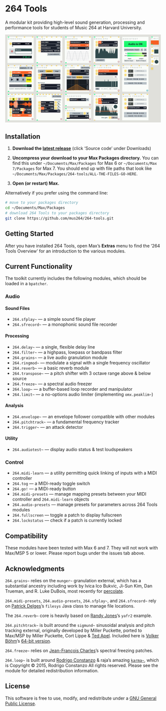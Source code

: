 # 264 Tools

A modular kit providing high-level sound generation, processing and performance tools for students of Music 264 at Harvard University.

![264 Tools modules](/source/modules-screenshot.png)

## Installation

1. **Download the [latest release](https://github.com/mus264/264-tools/releases/latest)** (click ‘Source code’ under Downloads)

2. **Uncompress your download to your Max Packages directory.**
You can find this under `~/Documents/Max/Packages` for Max 6 or `~/Documents/Max 7/Packages` for Max 7.
You should end up with file paths that look like `~/Documents/Max/Packages/264-tools/ALL-THE-FILES-GO-HERE`.

3. **Open (or restart) Max.**

Alternatively if you prefer using the command line:

```sh
# move to your packages directory
cd ~/Documents/Max/Packages
# download 264 Tools to your packages directory
git clone https://github.com/mus264/264-tools.git
```

## Getting Started

After you have installed 264 Tools, open Max’s **Extras** menu to find the ‘264 Tools Overview’ for an introduction to the various modules.

## Current Functionality

The toolkit currently includes the following modules, which should be loaded in a `bpatcher`.

### Audio

#### Sound Files

* `264.sfplay~` — a simple sound file player
* `264.sfrecord~` — a monophonic sound file recorder

#### Processing

* `264.delay~` — a single, flexible delay line
* `264.filter~` — a highpass, lowpass or bandpass filter
* `264.grains~` — a live audio granulation module
* `264.ringmod~` — modulate a signal with a single frequency oscillator
* `264.reverb~` — a basic reverb module
* `264.transpose~` — a pitch shifter with 3 octave range above & below source
* `264.freeze~` — a spectral audio freezer
* `264.loop~` — a buffer-based loop recorder and manipulator
* `264.limit~` — a no-options audio limiter (implementing `omx.peaklim~`)

#### Analysis

* `264.envelope~` — an envelope follower compatible with other modules
* `264.pitchtrack~` — a fundamental frequency tracker
* `264.trigger~` — an attack detector

#### Utility

* `264.audiotest~` — display audio status & test loudspeakers

### Control

* `264.midi-learn` — a utility permitting quick linking of inputs with a MIDI controller
* `264.tog` — a MIDI-ready toggle switch
* `264.go!` — a MIDI-ready button
* `264.midi-presets` — manage mapping presets between your MIDI controller and `264.midi-learn` objects
* `264.audio-presets` — manage presets for parameters across 264 Tools modules
* `264.fullscreen` — toggle a patch to display fullscreen
* `264.lockstatus` — check if a patch is currently locked

## Compatibility

These modules have been tested with Max 6 and 7. They will not work with Max/MSP 5 or lower. Please report bugs under the issues tab above.

## Acknowledgments

`264.grains~` relies on the `munger~` granulation external, which has a substantial ancestry including work by Ivica Ico Bukvic, Ji-Sun Kim, Dan Trueman, and R. Luke DuBois, most recently for [percolate](https://github.com/Cycling74/percolate).

`264.midi-presets`, `264.audio-presets`, `264.sfplay~`, and `264.sfrecord~` rely on [Patrick Delges](http://www.crfmw.be/max/)’s `filesys` Java class to manage file locations.

The `264.reverb~` core is heavily based on [Randy Jones](http://madronalabs.com/)’s `yafr2` example.

`264.pitchtrack~` is built around the `sigmund~` sinusoidal analysis and pitch tracking external, originally developed by Miller Puckette, ported to Max/MSP by Miller Puckette, Cort Lippe & [Ted Apel](http://vud.org/). Included here is [Volker Böhm](http://vboehm.net/)’s [64-bit version][f9cd7a51].

  [f9cd7a51]: https://github.com/v7b1/sigmund_64bit-version "v7b1/sigmund_64bit-version - GitHub"

`264.freeze~` relies on [Jean-François Charles](http://www.jeanfrancoischarles.com)’s spectral freezing patches.

`264.loop~` is built around [Rodrigo Constanzo](http://www.rodrigoconstanzo.com/karma) & raja’s amazing [`karma~`](https://github.com/rconstanzo/karma), which is Copyright © 2015, Rodrigo Constanzo All rights reserved. Please see the module for detailed redistribution information.

## License

This software is free to use, modify, and redistribute under a [GNU General Public License](http://www.gnu.org/licenses/gpl-3.0.txt).
